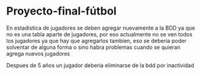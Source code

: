 # Proyecto-final-fútbol

En estadistica de jugadores se deben agregar nuevamente a la BDD ya que no es una tabla aparte de jugadores, por eso actualmente no se ven todos los jugadores ya que hay que agregarlos tambien, eso se deberia poder solventar de alguna forma o sino habra problemas cuando se quieran agrega nuevos jugadores


Despues de 5 años un jugador deberia eliminarse de la bdd por inactividad
